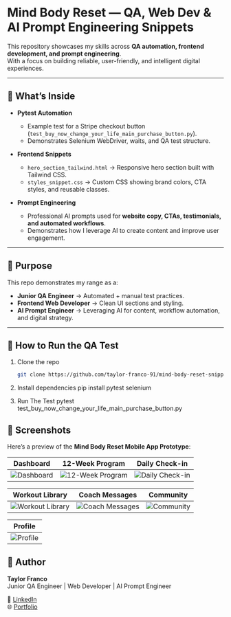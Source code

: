 # Mind Body Reset — QA, Web Dev & AI Prompt Engineering Snippets  

This repository showcases my skills across **QA automation, frontend development, and prompt engineering**.  
With a focus on building reliable, user-friendly, and intelligent digital experiences. 

---

## 🔑 What’s Inside
- **Pytest Automation**  
  - Example test for a Stripe checkout button (`test_buy_now_change_your_life_main_purchase_button.py`).  
  - Demonstrates Selenium WebDriver, waits, and QA test structure.  

- **Frontend Snippets**  
  - `hero_section_tailwind.html` → Responsive hero section built with Tailwind CSS.  
  - `styles_snippet.css` → Custom CSS showing brand colors, CTA styles, and reusable classes.  

- **Prompt Engineering**  
  - Professional AI prompts used for **website copy, CTAs, testimonials, and automated workflows**.  
  - Demonstrates how I leverage AI to create content and improve user engagement.  

---

## 🎯 Purpose
This repo demonstrates my range as a:
- **Junior QA Engineer** → Automated + manual test practices.  
- **Frontend Web Developer** → Clean UI sections and styling.  
- **AI Prompt Engineer** → Leveraging AI for content, workflow automation, and digital strategy.  

---

## 🚀 How to Run the QA Test
1. Clone the repo  
   ```bash
   git clone https://github.com/taylor-franco-91/mind-body-reset-snippets.git

2. Install dependencies
pip install pytest selenium

3. Run The Test
pytest test_buy_now_change_your_life_main_purchase_button.py




## 📸 Screenshots  

Here’s a preview of the **Mind Body Reset Mobile App Prototype**:  

<div align="center">  

| Dashboard | 12-Week Program | Daily Check-in |  
|-----------|-----------------|----------------|  
| ![Dashboard](screenshots/dashboard.png) | ![12-Week Program](screenshots/12-week-program.png) | ![Daily Check-in](screenshots/daily-checkin.png) |  

| Workout Library | Coach Messages | Community |  
|-----------------|----------------|-----------|  
| ![Workout Library](screenshots/workout-library.png) | ![Coach Messages](screenshots/coach-message.png) | ![Community](screenshots/community.png) |  

| Profile |  
|---------|  
| ![Profile](screenshots/profile.png) |  

</div>





## 👤 Author
**Taylor Franco**  
Junior QA Engineer | Web Developer | AI Prompt Engineer  

📌 [LinkedIn](https://www.linkedin.com/in/taylor-franco-982518140/)  
🌐 [Portfolio](https://taylor-franco-portfolio.netlify.app/)  
